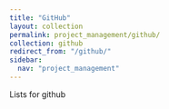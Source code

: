 ```yaml
---
title: "GitHub"
layout: collection
permalink: project_management/github/
collection: github
redirect_from: "/github/"
sidebar:
  nav: "project_management"
---
```


Lists for github

